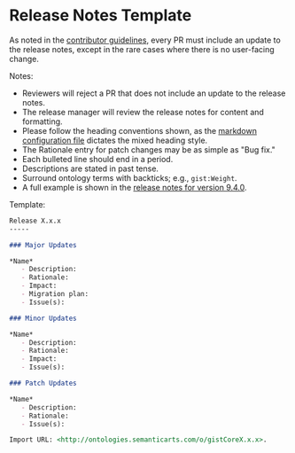 Release Notes Template
=====

As noted in the [contributor guidelines](Contributing.md), every PR must include an update to the release notes, except in the rare cases where there is no user-facing change.

Notes:

- Reviewers will reject a PR that does not include an update to the release notes.
- The release manager will review the release notes for content and formatting.
- Please follow the heading conventions shown, as the [markdown configuration file](markdownlint.json) dictates the mixed heading style.
- The Rationale entry for patch changes may be as simple as "Bug fix."
- Each bulleted line should end in a period.
- Descriptions are stated in past tense.
- Surround ontology terms with backticks; e.g., `gist:Weight`.
- A full example is shown in the [release notes for version 9.4.0](ReleaseNotes.md).

Template:

```markdown
Release X.x.x
-----

### Major Updates

*Name*
   - Description:
   - Rationale:
   - Impact:
   - Migration plan:
   - Issue(s):

### Minor Updates

*Name*
   - Description:
   - Rationale:
   - Impact:
   - Issue(s):

### Patch Updates

*Name*
   - Description:
   - Rationale:
   - Issue(s):

Import URL: <http://ontologies.semanticarts.com/o/gistCoreX.x.x>.
```
